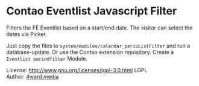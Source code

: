 # Contao Eventlist Javascript Filter

Filters the FE Eventlist based on a start/end date. The visitor can select the dates via Picker.

Just copy the files to `system/modules/calendar_perioListFilter` and run a database-update. Or use the Contao extension repository.
Create a `Eventlist periodfilter` Module.

License: http://www.gnu.org/licenses/lgpl-3.0.html LGPL <br>
Author: [4ward.media](http://www.4wardmedia.de)